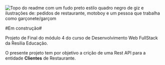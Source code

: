 <img src="../midia/RESTAURANT REST API" alt="Topo do readme com um fudo preto estilo quadro negro de giz e ilustrações de: pedidos de restaurante, motoboy e um pessoa que trabalha como garçonete/garçom">

#Em construção#

Projeto de Final do módulo 4 do curso de Desenvolvimento Web FullStack da Resilia Educação.

O presente projeto tem por objetivo a crição de uma Rest API para a entidade <strong>Clientes</strong> de Restaurante.
